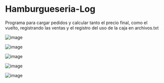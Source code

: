 # Hamburgueseria-Log


Programa para cargar pedidos y calcular tanto el precio final, como el vuelto, registrando las ventas
y el registro del uso de la caja en archivos.txt



![image](https://user-images.githubusercontent.com/106684681/185984753-264fd362-eb51-466c-88ab-3ca9d9eb671e.png)

![image](https://user-images.githubusercontent.com/106684681/185984884-dbf784c9-4ccd-4a34-a2ba-5e4216d8bdfb.png)


![image](https://user-images.githubusercontent.com/106684681/185984918-3a8dcfcf-eb5f-4054-8012-9b1ddfd506d3.png)

![image](https://user-images.githubusercontent.com/106684681/185984946-9fdfc2e6-33da-4a32-bfcf-c37966b32649.png)

![image](https://user-images.githubusercontent.com/106684681/185984977-d98d7277-a28f-4fa1-94b6-51118fef3bc5.png)
